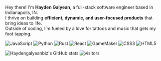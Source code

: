 Hey there! I'm **Hayden Galyean**, a full-stack software engineer based in Indianapolis, IN.  
I thrive on building **efficient, dynamic, and user-focused products** that bring ideas to life.  
Outside of coding, I’m fueled by a love for tattoos and music that gets my foot tapping.

![JavaScript](https://img.shields.io/badge/JavaScript-F7DF1E?style=for-the-badge&logo=javascript&logoColor=000)
![Python](https://img.shields.io/badge/Python-3776AB?style=for-the-badge&logo=python&logoColor=white)
![Rust](https://img.shields.io/badge/Rust-000000?style=for-the-badge&logo=rust&logoColor=white)
![React](https://img.shields.io/badge/React-61DAFB?style=for-the-badge&logo=react&logoColor=000)
![GameMaker](https://img.shields.io/badge/GameMaker-1A1A1A?style=for-the-badge&logo=gamemaker&logoColor=white)
![CSS3](https://img.shields.io/badge/CSS3-1572B6?style=for-the-badge&logo=css3&logoColor=white)
![HTML5](https://img.shields.io/badge/HTML5-E34F26?style=for-the-badge&logo=html5&logoColor=white)

![Haydengalyeanbiz's GitHub stats](https://github-readme-stats.vercel.app/api?username=YourUsername&show_icons=true&theme=radical)
![visitors](https://visitor-badge.laobi.icu/badge?page_id=Haydengalyeanbiz.Haydenagalyeanbiz)
